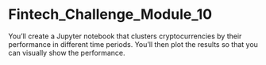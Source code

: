 # Fintech_Challenge_Module_10
You’ll create a Jupyter notebook that clusters cryptocurrencies by their performance in different time periods. You’ll then plot the results so that you can visually show the performance.

